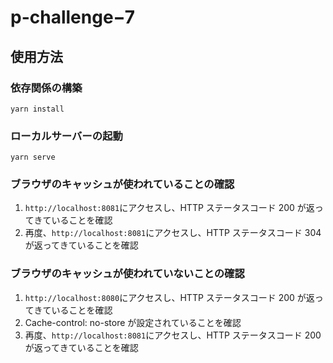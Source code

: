 # p-challenge−7

## 使用方法

### 依存関係の構築

```yarn
yarn install
```

### ローカルサーバーの起動

```yarn
yarn serve
```

### ブラウザのキャッシュが使われていることの確認

1. `http://localhost:8081`にアクセスし、HTTP ステータスコード 200 が返ってきていることを確認
1. 再度、`http://localhost:8081`にアクセスし、HTTP ステータスコード 304 が返ってきていることを確認

### ブラウザのキャッシュが使われていないことの確認

1. `http://localhost:8080`にアクセスし、HTTP ステータスコード 200 が返ってきていることを確認
1. Cache-control: no-store が設定されていることを確認
1. 再度、`http://localhost:8081`にアクセスし、HTTP ステータスコード 200 が返ってきていることを確認
